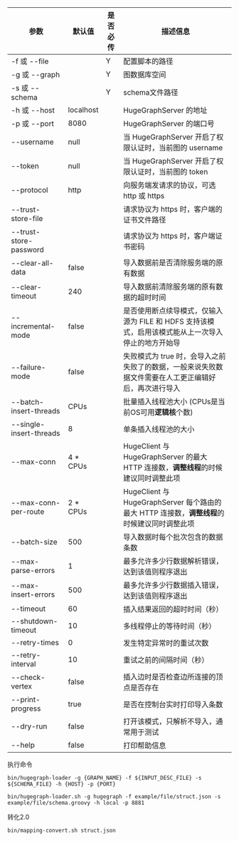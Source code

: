 | **参数**                | **默认值** | **是否必传** | **描述信息**                                                 |
| ----------------------- | ---------- | ------------ | ------------------------------------------------------------ |
| -f 或 --file            |            | Y            | 配置脚本的路径                                               |
| -g 或 --graph           |            | Y            | 图数据库空间                                                 |
| -s 或 --schema          |            | Y            | schema文件路径                                               |
| -h 或 --host            | localhost  |              | HugeGraphServer 的地址                                       |
| -p 或 --port            | 8080       |              | HugeGraphServer 的端口号                                     |
| --username              | null       |              | 当 HugeGraphServer 开启了权限认证时，当前图的 username       |
| --token                 | null       |              | 当 HugeGraphServer 开启了权限认证时，当前图的 token          |
| --protocol              | http       |              | 向服务端发请求的协议，可选 http 或 https                     |
| --trust-store-file      |            |              | 请求协议为 https 时，客户端的证书文件路径                    |
| --trust-store-password  |            |              | 请求协议为 https 时，客户端证书密码                          |
| --clear-all-data        | false      |              | 导入数据前是否清除服务端的原有数据                           |
| --clear-timeout         | 240        |              | 导入数据前清除服务端的原有数据的超时时间                     |
| --incremental-mode      | false      |              | 是否使用断点续导模式，仅输入源为 FILE 和 HDFS 支持该模式，启用该模式能从上一次导入停止的地方开始导 |
| --failure-mode          | false      |              | 失败模式为 true 时，会导入之前失败了的数据，一般来说失败数据文件需要在人工更正编辑好后，再次进行导入 |
| --batch-insert-threads  | CPUs       |              | 批量插入线程池大小 (CPUs是当前OS可用**逻辑核**个数)          |
| --single-insert-threads | 8          |              | 单条插入线程池的大小                                         |
| --max-conn              | 4 * CPUs   |              | HugeClient 与 HugeGraphServer 的最大 HTTP 连接数，**调整线程**的时候建议同时调整此项 |
| --max-conn-per-route    | 2 * CPUs   |              | HugeClient 与 HugeGraphServer 每个路由的最大 HTTP 连接数，**调整线程**的时候建议同时调整此项 |
| --batch-size            | 500        |              | 导入数据时每个批次包含的数据条数                             |
| --max-parse-errors      | 1          |              | 最多允许多少行数据解析错误，达到该值则程序退出               |
| --max-insert-errors     | 500        |              | 最多允许多少行数据插入错误，达到该值则程序退出               |
| --timeout               | 60         |              | 插入结果返回的超时时间（秒）                                 |
| --shutdown-timeout      | 10         |              | 多线程停止的等待时间（秒）                                   |
| --retry-times           | 0          |              | 发生特定异常时的重试次数                                     |
| --retry-interval        | 10         |              | 重试之前的间隔时间（秒）                                     |
| --check-vertex          | false      |              | 插入边时是否检查边所连接的顶点是否存在                       |
| --print-progress        | true       |              | 是否在控制台实时打印导入条数                                 |
| --dry-run               | false      |              | 打开该模式，只解析不导入，通常用于测试                       |
| --help                  | false      |              | 打印帮助信息                                                 |

执行命令

```shell
bin/hugegraph-loader -g {GRAPH_NAME} -f ${INPUT_DESC_FILE} -s ${SCHEMA_FILE} -h {HOST} -p {PORT}

bin/hugegraph-loader.sh -g hugegraph -f example/file/struct.json -s example/file/schema.groovy -h local -p 8881

```

转化2.0

```shell
bin/mapping-convert.sh struct.json
```
